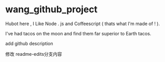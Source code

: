 # wang_github_project

Hubot here , I Like Node . js and Coffeescript ( thats what I'm made of ! ).

I've had tacos on the moon and find them far superior to Earth tacos.

add github description

修改 readme-edits分支内容

